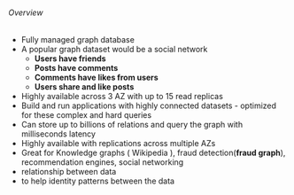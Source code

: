 ###### Overview
- Fully managed graph database
- A popular graph dataset would be a social network
	- **Users have friends**
	- **Posts have comments**
	- **Comments have likes from users**
	- **Users share and like posts**
- Highly available across 3 AZ with up to 15 read replicas
- Build and run applications with highly connected datasets - optimized for these complex and hard queries
- Can store up to billions of relations and query the graph with milliseconds latency
- Highly available with replications across multiple AZs
- Great for Knowledge graphs ( Wikipedia ), fraud detection(**fraud graph**), recommendation engines, social networking
- relationship between data
- to help identity patterns between the data